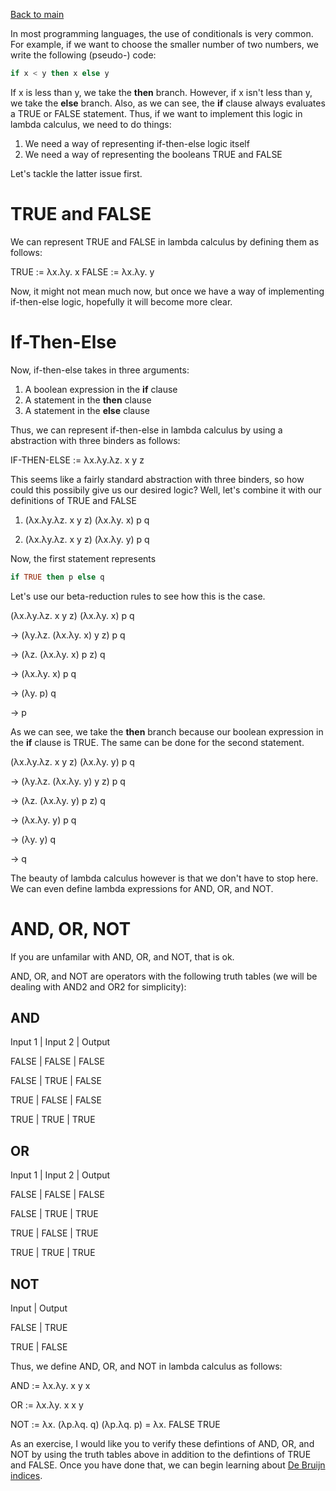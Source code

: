 [Back to main](https://jd-anabi.github.io/functional-programming/)

In most programming languages, the use of conditionals is very common. For example, 
if we want to choose the smaller number of two numbers, we write the following 
(pseudo-) code:

```haskell
if x < y then x else y
```

If x is less than y, we take the **then** branch. However, if x isn't less than y, we take 
the **else** branch. Also, as we can see, the **if** clause always evaluates a TRUE or FALSE 
statement. Thus, if we want to implement this logic in lambda calculus, we need to do things:
1. We need a way of representing if-then-else logic itself
2. We need a way of representing the booleans TRUE and FALSE

Let's tackle the latter issue first.

# TRUE and FALSE
We can represent TRUE and FALSE in lambda calculus by defining them as follows:

TRUE := &lambda;x.&lambda;y. x
FALSE := &lambda;x.&lambda;y. y

Now, it might not mean much now, but once we have a way of implementing if-then-else logic, 
hopefully it will become more clear.

# If-Then-Else
Now, if-then-else takes in three arguments:
1. A boolean expression in the **if** clause
2. A statement in the **then** clause
3. A statement in the **else** clause

Thus, we can represent if-then-else in lambda calculus by using a abstraction with three binders as follows:

IF-THEN-ELSE := &lambda;x.&lambda;y.&lambda;z. x y z

This seems like a fairly standard abstraction with three binders, so how could this possibily give us our 
desired logic? Well, let's combine it with our definitions of TRUE and FALSE

1. (&lambda;x.&lambda;y.&lambda;z. x y z) (&lambda;x.&lambda;y. x) p q

2. (&lambda;x.&lambda;y.&lambda;z. x y z) (&lambda;x.&lambda;y. y) p q

Now, the first statement represents 
```haskell
if TRUE then p else q
```

Let's use our beta-reduction rules to see how this is the case.

(&lambda;x.&lambda;y.&lambda;z. x y z) (&lambda;x.&lambda;y. x) p q

&rarr; (&lambda;y.&lambda;z. (&lambda;x.&lambda;y. x) y z)  p q

&rarr; (&lambda;z. (&lambda;x.&lambda;y. x) p z) q

&rarr; (&lambda;x.&lambda;y. x) p q

&rarr; (&lambda;y. p) q

&rarr; p

As we can see, we take the **then** branch because our boolean expression in the **if** clause is TRUE. The 
same can be done for the second statement.

(&lambda;x.&lambda;y.&lambda;z. x y z) (&lambda;x.&lambda;y. y) p q

&rarr; (&lambda;y.&lambda;z. (&lambda;x.&lambda;y. y) y z)  p q

&rarr; (&lambda;z. (&lambda;x.&lambda;y. y) p z) q

&rarr; (&lambda;x.&lambda;y. y) p q

&rarr; (&lambda;y. y) q

&rarr; q

The beauty of lambda calculus however is that we don't have to stop here. We can even define lambda expressions 
for AND, OR, and NOT.

# AND, OR, NOT
If you are unfamilar with AND, OR, and NOT, that is ok. 

AND, OR, and NOT are operators with the following truth tables (we will be dealing with AND2 and OR2 for simplicity): 

## AND

Input 1 | Input 2 | Output

FALSE | FALSE | FALSE

FALSE | TRUE | FALSE

TRUE | FALSE | FALSE

TRUE | TRUE | TRUE

## OR

Input 1 | Input 2 | Output

FALSE | FALSE | FALSE

FALSE | TRUE | TRUE

TRUE | FALSE | TRUE

TRUE | TRUE | TRUE


## NOT

Input | Output

FALSE | TRUE

TRUE | FALSE

Thus, we define AND, OR, and NOT in lambda calculus as follows:

AND := &lambda;x.&lambda;y. x y x

OR := &lambda;x.&lambda;y. x x y

NOT := &lambda;x. (&lambda;p.&lambda;q. q) (&lambda;p.&lambda;q. p) = &lambda;x. FALSE TRUE

As an exercise, I would like you to verify these defintions of AND, OR, and NOT by using the truth tables above in addition to the defintions 
of TRUE and FALSE. Once you have done that, we can begin learning about [De Bruijn indices](https://jd-anabi.github.io/functional-programming/de-bruijn-indices).
